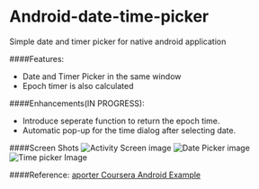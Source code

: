 Android-date-time-picker
========================

Simple date and timer picker for native android application

####Features:
* Date and Timer Picker in the same window
* Epoch timer is also calculated

####Enhancements(IN PROGRESS):
* Introduce seperate function to return the epoch time.
* Automatic pop-up for the time dialog after selecting date.

####Screen Shots
![Activity Screen image](https://cloud.githubusercontent.com/assets/3127498/4968739/c6e843e8-6849-11e4-9d04-acda118787d8.png "Activity window with epoch time")
![Date Picker image](https://cloud.githubusercontent.com/assets/3127498/4968740/c8883fb4-6849-11e4-9654-1687f9251cf8.png "Date Picker Activity")
![Time picker Image](https://cloud.githubusercontent.com/assets/3127498/4968741/ca862f60-6849-11e4-968b-3d967e386f8e.png "Timer Picker activity")


####Reference:
[aporter Coursera Android Example](https://github.com/aporter/coursera-android/tree/master/Examples)
